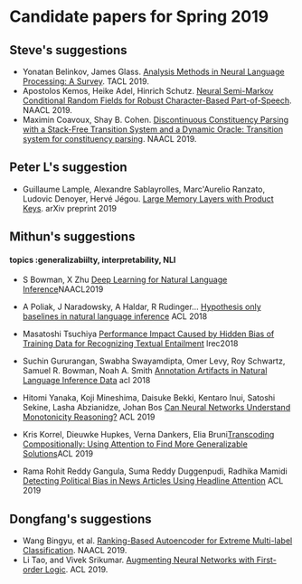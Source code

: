 # Candidate papers for Spring 2019

## Steve's suggestions
* Yonatan Belinkov, James Glass. [Analysis Methods in Neural Language Processing: A Survey](https://www.aclweb.org/anthology/Q19-1004). TACL 2019.
* Apostolos Kemos, Heike Adel, Hinrich Schutz. [Neural Semi-Markov Conditional Random Fields for Robust Character-Based Part-of-Speech](https://www.aclweb.org/anthology/N19-1280). NAACL 2019.
* Maximin Coavoux, Shay B. Cohen. [Discontinuous Constituency Parsing with a Stack-Free Transition System and a Dynamic Oracle: Transition system for constituency parsing](https://www.aclweb.org/anthology/N19-1018). NAACL 2019.

## Peter L's suggestion
* Guillaume Lample, Alexandre Sablayrolles, Marc'Aurelio Ranzato, Ludovic Denoyer, Hervé Jégou. [Large Memory Layers with Product Keys](https://arxiv.org/abs/1907.05242). arXiv preprint 2019

## Mithun's suggestions

#### topics :generalizabiilty, interpretability, NLI

- S Bowman, X Zhu [Deep Learning for Natural Language Inference](https://www.aclweb.org/anthology/N19-5002)NAACL2019

- A Poliak, J Naradowsky, A Haldar, R Rudinger…  [Hypothesis only baselines in natural language inference](https://arxiv.org/abs/1805.01042) ACL 2018

- Masatoshi Tsuchiya [Performance Impact Caused by Hidden Bias of Training Data for Recognizing Textual Entailment](https://arxiv.org/pdf/1804.08117.pdf) lrec2018

- Suchin Gururangan, Swabha Swayamdipta, Omer Levy, Roy Schwartz, Samuel R. Bowman, Noah A. Smith [Annotation Artifacts in Natural Language Inference Data](https://arxiv.org/pdf/1803.02324.pdf) acl 2018

- Hitomi Yanaka, Koji Mineshima, Daisuke Bekki, Kentaro Inui, Satoshi Sekine, Lasha Abzianidze, Johan Bos [Can Neural Networks Understand Monotonicity Reasoning?](https://www.aclweb.org/anthology/W19-4804) ACL 2019

- Kris Korrel, Dieuwke Hupkes, Verna Dankers, Elia Bruni[Transcoding Compositionally: Using Attention to Find More Generalizable Solutions](https://www.aclweb.org/anthology/W19-4801)ACL 2019

- Rama Rohit Reddy Gangula, Suma Reddy Duggenpudi, Radhika Mamidi [Detecting Political Bias in News Articles Using Headline Attention](https://www.aclweb.org/anthology/W19-4809) ACL 2019

## Dongfang's suggestions
* Wang Bingyu, et al. [Ranking-Based Autoencoder for Extreme Multi-label Classification](https://www.aclweb.org/anthology/N19-1289). NAACL 2019.
* Li Tao, and Vivek Srikumar. [Augmenting Neural Networks with First-order Logic](https://www.aclweb.org/anthology/P19-1028). ACL 2019.
